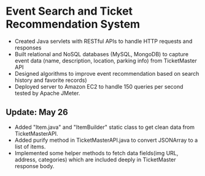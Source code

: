 # Event Search and Ticket Recommendation System
* Created Java servlets with RESTful APIs to handle HTTP requests and responses
* Built relational and NoSQL databases (MySQL, MongoDB) to capture event data (name, description, location, parking info)      from TicketMaster API
* Designed algorithms to improve event recommendation based on search history and favorite records) 
* Deployed server to Amazon EC2 to handle 150 queries per second tested by Apache JMeter. 

## Update: May 26
* Added "Item.java" and "ItemBuilder" static class to get clean data from TicketMasterAPI.
* Added purify method in TicketMasterAPI.java to convert JSONArray to a list of items.
* Implemented some helper methods to fetch data fields(img URL, address, categories) which are included deeply in TicketMaster response body.
